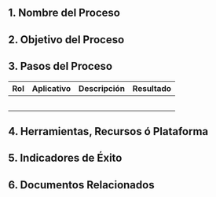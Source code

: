 ## 1. Nombre del Proceso

## 2. Objetivo del Proceso

## 3. Pasos del Proceso

| **Rol** | **Aplicativo** | **Descripción** | **Resultado** |
| ------- | -------------- | --------------- | ------------- |
|         |                |                 |               |
|         |                |                 |               |
|         |                |                 |               |
|         |                |                 |               |
|         |                |                 |               |

## 4. Herramientas, Recursos ó Plataforma

## 5. Indicadores de Éxito

## 6. Documentos Relacionados

